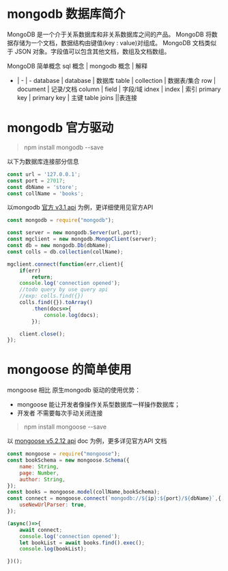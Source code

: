 
# mongodb 数据库简介

MongoDB 是一个介于关系数据库和非关系数据库之间的产品。
MongoDB 将数据存储为一个文档，数据结构由键值(key : value)对组成。
MongoDB 文档类似于 JSON 对象。字段值可以包含其他文档，数组及文档数组。

MongoDB 简单概念
sql 概念 | mongodb 概念 | 解释
- | - | - 
database | database | 数据库
table | collection | 数据表/集合
row | document | 记录/文档
column | field | 字段/域
idnex | index | 索引
primary key | primary key | 主键
table joins ||表连接


# mongodb 官方驱动

> npm install mongodb --save

以下为数据库连接部分信息

```js
const url = '127.0.0.1';
const port = 27017;
const dbName = 'store';
const collName = 'books';

```

以mongodb [官方 v3.1 api]("http://mongodb.github.io/node-mongodb-native/3.1/api/") 为例，更详细使用见官方API

```js
const mongodb = require("mongodb");

const server = new mongodb.Server(url,port);
const mgclient = new mongodb.MongoClient(server);
const db = new mongodb.Db(dbName);
const colls = db.collection(collName);

mgclient.connect(function(err,client){
    if(err)
        return;
    console.log('connection opened');
    //todo query by use query api
    //exp: colls.find({})
    colls.find({}).toArray()
        .then(docs=>{
            console.log(docs);
        });

    client.close();
});

```

# mongoose 的简单使用

mongoose 相比 原生mongodb 驱动的使用优势：

* mongoose 能让开发者像操作关系型数据库一样操作数据库；
* 开发者 不需要每次手动关闭连接

> npm install mongoose --save

以 [mongoose v5.2.12 api](https://mongoosejs.com/docs/api.html) doc 为例，更多详见官方API 文档


```js
const mongoose = require("mongoose");
const bookSchema = new mongoose.Schema({
    name: String,
    page: Number,
    author: String,
});
const books = mongoose.model(collName,bookSchema);
const connect = mongoose.connect(`mongodb://${ip}:${port}/${dbName}`,{
    useNewUrlParser: true,
});

(async()=>{
    await connect;
    console.log('connection opened');
    let bookList = await books.find().exec();
    console.log(bookList);

})();


```

